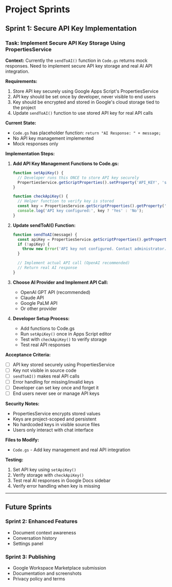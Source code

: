 # Project Sprints

## Sprint 1: Secure API Key Implementation

### Task: Implement Secure API Key Storage Using PropertiesService

**Context:**
Currently the `sendToAI()` function in `Code.gs` returns mock responses. Need to implement secure API key storage and real AI API integration.

**Requirements:**
1. Store API key securely using Google Apps Script's PropertiesService
2. API key should be set once by developer, never visible to end users
3. Key should be encrypted and stored in Google's cloud storage tied to the project
4. Update `sendToAI()` function to use stored API key for real API calls

**Current State:**
- `Code.gs` has placeholder function: `return "AI Response: " + message;`
- No API key management implemented
- Mock responses only

**Implementation Steps:**

1. **Add API Key Management Functions to Code.gs:**
   ```javascript
   function setApiKey() {
     // Developer runs this ONCE to store API key securely
     PropertiesService.getScriptProperties().setProperty('API_KEY', 'sk-your-actual-key-here');
   }

   function checkApiKey() {
     // Helper function to verify key is stored
     const key = PropertiesService.getScriptProperties().getProperty('API_KEY');
     console.log('API key configured:', key ? 'Yes' : 'No');
   }
   ```

2. **Update sendToAI() Function:**
   ```javascript
   function sendToAI(message) {
     const apiKey = PropertiesService.getScriptProperties().getProperty('API_KEY');
     if (!apiKey) {
       throw new Error('API key not configured. Contact administrator.');
     }

     // Implement actual API call (OpenAI recommended)
     // Return real AI response
   }
   ```

3. **Choose AI Provider and Implement API Call:**
   - OpenAI GPT API (recommended)
   - Claude API
   - Google PaLM API
   - Or other provider

4. **Developer Setup Process:**
   - Add functions to Code.gs
   - Run `setApiKey()` once in Apps Script editor
   - Test with `checkApiKey()` to verify storage
   - Test real API responses

**Acceptance Criteria:**
- [ ] API key stored securely using PropertiesService
- [ ] Key not visible in source code
- [ ] `sendToAI()` makes real API calls
- [ ] Error handling for missing/invalid keys
- [ ] Developer can set key once and forget it
- [ ] End users never see or manage API keys

**Security Notes:**
- PropertiesService encrypts stored values
- Keys are project-scoped and persistent
- No hardcoded keys in visible source files
- Users only interact with chat interface

**Files to Modify:**
- `Code.gs` - Add key management and real API integration

**Testing:**
1. Set API key using `setApiKey()`
2. Verify storage with `checkApiKey()`
3. Test real AI responses in Google Docs sidebar
4. Verify error handling when key is missing

---

## Future Sprints

### Sprint 2: Enhanced Features
- Document context awareness
- Conversation history
- Settings panel

### Sprint 3: Publishing
- Google Workspace Marketplace submission
- Documentation and screenshots
- Privacy policy and terms